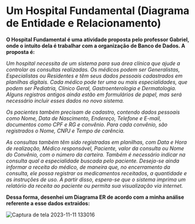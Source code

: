 # Um Hospital Fundamental (Diagrama de Entidade e Relacionamento)

   **O Hospital Fundamental é uma atividade proposta pelo professor Gabriel, onde o intuito dela é trabalhar com a organização de Banco de Dados. 
  A proposta é:**

  *Um hospital necessita de um sistema para sua área clínica que ajude a controlar as consultas realizadas. Os médicos podem ser Generalistas, Especialistas ou Residentes e têm seus dados pessoais cadastrados em planilhas digitais. Cada médico pode ter uma ou mais especialidades, que podem ser Pediatria, Clínico Geral, Gastroenterologia e Dermatologia. Alguns registros antigos ainda estão em formulários de papel, mas será necessário incluir esses dados no novo sistema.*

  *Os pacientes também precisam de cadastro, contendo dados pessoais como Nome, Data de Nascimento, Endereço, Telefone e E-mail, documentos como CPF e RG e convênio. Para cada convênio, são registrados o Nome, CNPJ e Tempo de carência.*

  *As consultas também têm sido registradas em planilhas, com Data e Hora de realização, Médico responsável, Paciente, valor da consulta ou Nome do Convênio, com o número da carteira. Também é necessário indicar na consulta qual a especialidade buscada pelo paciente. Deseja-se ainda informar a receita do médico, de maneira que, no encerramento da consulta, ele possa registrar os medicamentos receitados, a quantidade e as instruções de uso. A partir disso, espera-se que o sistema imprima um relatório da receita ao paciente ou permita sua visualização via internet.*

  **Dessa forma, desenhei um Diagrama ER de acordo com a minha análise referente a esse dados extraidos:**

![Captura de tela 2023-11-11 133016](https://github.com/AnneSevero/O-Hospital-Fundamental-Diagrama-ER/assets/142261781/f432602a-b73e-4544-9642-40e5577877f2)



